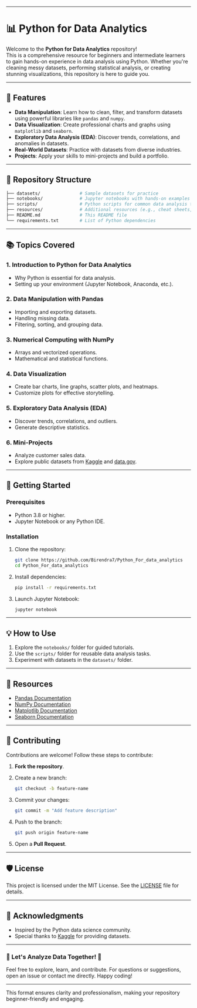 
---

# 📊 Python for Data Analytics  

Welcome to the **Python for Data Analytics** repository!  
This is a comprehensive resource for beginners and intermediate learners to gain hands-on experience in data analysis using Python. Whether you're cleaning messy datasets, performing statistical analysis, or creating stunning visualizations, this repository is here to guide you.  

---

## 🌟 Features  

- **Data Manipulation**: Learn how to clean, filter, and transform datasets using powerful libraries like `pandas` and `numpy`.  
- **Data Visualization**: Create professional charts and graphs using `matplotlib` and `seaborn`.  
- **Exploratory Data Analysis (EDA)**: Discover trends, correlations, and anomalies in datasets.  
- **Real-World Datasets**: Practice with datasets from diverse industries.  
- **Projects**: Apply your skills to mini-projects and build a portfolio.  

---

## 📁 Repository Structure  

```bash
├── datasets/               # Sample datasets for practice
├── notebooks/              # Jupyter notebooks with hands-on examples
├── scripts/                # Python scripts for common data analysis tasks
├── resources/              # Additional resources (e.g., cheat sheets, guides)
├── README.md               # This README file
└── requirements.txt        # List of Python dependencies
```

---

## 📚 Topics Covered  

### **1. Introduction to Python for Data Analytics**  
- Why Python is essential for data analysis.  
- Setting up your environment (Jupyter Notebook, Anaconda, etc.).  

### **2. Data Manipulation with Pandas**  
- Importing and exporting datasets.  
- Handling missing data.  
- Filtering, sorting, and grouping data.  

### **3. Numerical Computing with NumPy**  
- Arrays and vectorized operations.  
- Mathematical and statistical functions.  

### **4. Data Visualization**  
- Create bar charts, line graphs, scatter plots, and heatmaps.  
- Customize plots for effective storytelling.  

### **5. Exploratory Data Analysis (EDA)**  
- Discover trends, correlations, and outliers.  
- Generate descriptive statistics.  

### **6. Mini-Projects**  
- Analyze customer sales data.  
- Explore public datasets from [Kaggle](https://www.kaggle.com/) and [data.gov](https://www.data.gov/).  

---

## 🚀 Getting Started  

### **Prerequisites**  
- Python 3.8 or higher.  
- Jupyter Notebook or any Python IDE.  

### **Installation**  

1. Clone the repository:  
   ```bash
   git clone https://github.com/Birendra7/Python_For_data_analytics
   cd Python_For_data_analytics
   ```  

2. Install dependencies:  
   ```bash
   pip install -r requirements.txt
   ```  

3. Launch Jupyter Notebook:  
   ```bash
   jupyter notebook
   ```  

---

## 💡 How to Use  

1. Explore the `notebooks/` folder for guided tutorials.  
2. Use the `scripts/` folder for reusable data analysis tasks.  
3. Experiment with datasets in the `datasets/` folder.  

---

## 📖 Resources  

- [Pandas Documentation](https://pandas.pydata.org/docs/)  
- [NumPy Documentation](https://numpy.org/doc/)  
- [Matplotlib Documentation](https://matplotlib.org/stable/contents.html)  
- [Seaborn Documentation](https://seaborn.pydata.org/)  

---

## 🙌 Contributing  

Contributions are welcome! Follow these steps to contribute:  

1. **Fork the repository**.  
2. Create a new branch:  
   ```bash
   git checkout -b feature-name
   ```  

3. Commit your changes:  
   ```bash
   git commit -m "Add feature description"
   ```  

4. Push to the branch:  
   ```bash
   git push origin feature-name
   ```  

5. Open a **Pull Request**.  

---

## 🛡️ License  

This project is licensed under the MIT License. See the [LICENSE](LICENSE) file for details.  

---

## 👥 Acknowledgments  

- Inspired by the Python data science community.  
- Special thanks to [Kaggle](https://www.kaggle.com/) for providing datasets.  

---

### 🌟 Let's Analyze Data Together! 🌟  

Feel free to explore, learn, and contribute. For questions or suggestions, open an issue or contact me directly. Happy coding!  

--- 

This format ensures clarity and professionalism, making your repository beginner-friendly and engaging.
